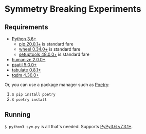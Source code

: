 # Symmetry Breaking Experiments

## Requirements

- [Python 3.6+](https://www.python.org)
  - [pip 20.0.1+](https://pypi.org/project/pip/) is standard fare
  - [wheel 0.34.0+](https://pypi.org/project/wheel/) is standard fare
  - [setuptools 48.0.0+](https://pypi.org/project/setuptools/) is standard fare
- [humanize 2.0.0+](https://pypi.org/project/humanize/)
- [psutil 5.0.0+](https://pypi.org/project/psutil/)
- [tabulate 0.8.1+](https://pypi.org/project/tabulate/)
- [tqdm 4.30.0+](https://pypi.org/project/tqdm/)

Or, you can use a package manager such as [Poetry](https://github.com/python-poetry/poetry):
1. `$ pip install poetry`
2. `$ poetry install`

## Running

`$ python3 sym.py` is all that's needed. Supports [PyPy3.6 v7.3.1+](https://www.pypy.org/).
